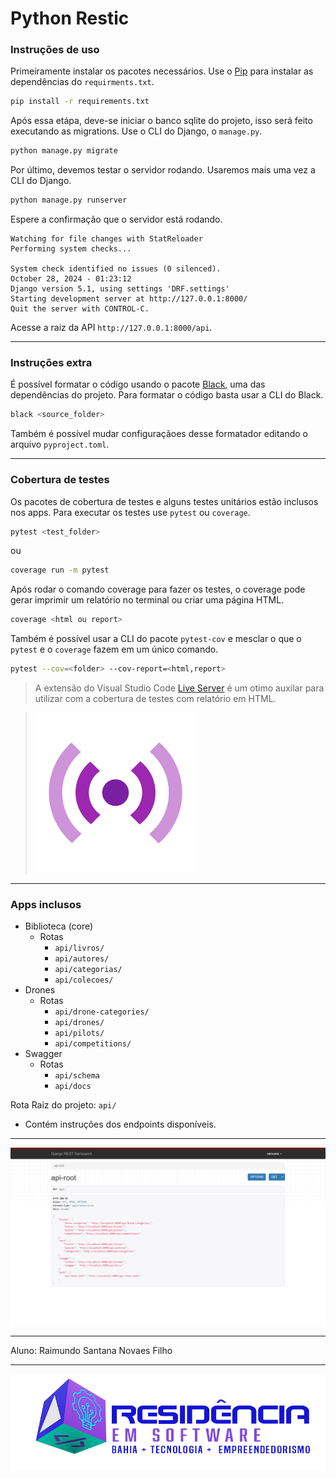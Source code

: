 # Python Restic

### Instruções de uso

Primeiramente instalar os pacotes necessários. Use o [Pip](https://pypi.org/project/pip/) para instalar as dependências do ```requirments.txt```.

```bash
pip install -r requirements.txt
```
Após essa etápa, deve-se iniciar o banco sqlite do projeto, isso será feito executando as migrations. Use o CLI do Django, o ``manage.py``.

```bash
python manage.py migrate
```
Por último, devemos testar o servidor rodando. Usaremos mais uma vez a CLI do Django.

```bash
python manage.py runserver
```
Espere a confirmação que o servidor está rodando.

```
Watching for file changes with StatReloader
Performing system checks...

System check identified no issues (0 silenced).
October 28, 2024 - 01:23:12
Django version 5.1, using settings 'DRF.settings'
Starting development server at http://127.0.0.1:8000/
Quit the server with CONTROL-C.

```
Acesse a raiz da API ```http://127.0.0.1:8000/api```.

---

### Instruções extra

É possível formatar o código usando o pacote [Black](https://pypi.org/project/black/), uma das dependências do projeto. Para formatar o código basta usar a CLI do Black.

```bash
black <source_folder>
```
Também é possível mudar configuraçãoes desse formatador editando o arquivo ```pyproject.toml```.

---

### Cobertura de testes

Os pacotes de cobertura de testes e alguns testes unitários estão inclusos nos apps. Para executar os testes use ```pytest``` ou ```coverage```.

```bash
pytest <test_folder>
```

ou


```bash
coverage run -m pytest
```

Após rodar o comando coverage para fazer os testes, o coverage pode gerar imprimir um relatório no terminal ou criar uma página HTML.

```bash
coverage <html ou report>
```

Também é possível usar a CLI do pacote ```pytest-cov``` e mesclar o que o ```pytest``` e o ```coverage``` fazem em um único comando.

```bash
pytest --cov=<folder> --cov-report=<html,report>
```

> A extensão do Visual Studio Code [Live Server](https://marketplace.visualstudio.com/items?itemName=ritwickdey.LiveServer) é um otimo auxilar para utilizar com a cobertura de testes com relatório em HTML.

> ![Live Server Ext](./assets/imgs/live_server_logo.png)

---

### Apps inclusos
- Biblioteca (core)
  - Rotas
    - ```api/livros/```
    - ```api/autores/```
    - ```api/categorias/```
    - ```api/colecoes/```
- Drones 
  - Rotas
    - ```api/drone-categories/```
    - ```api/drones/```
    - ```api/pilots/```
    - ```api/competitions/```
- Swagger
  - Rotas
    - ```api/schema```
    - ```api/docs```

Rota Raiz do projeto: ```api/```
  - Contém instruções dos endpoints disponíveis.
 
---
![Django API Root](./assets/imgs/django_api-root.png)

---

Aluno: Raimundo Santana Novaes Filho

---

![Restic36 Logo](./assets/imgs/restic36_logo.png)
